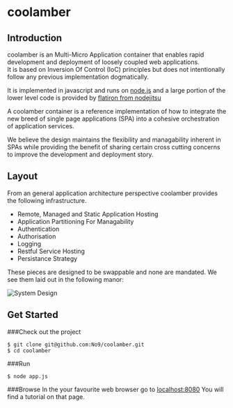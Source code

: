 coolamber
=========
Introduction
------------
coolamber is an Multi-Micro Application container that enables rapid development and deployment of loosely coupled web applications.  
It is based on Inversion Of Control (IoC) principles but does not intentionally follow any previous implementation dogmatically. 

It is implemented in javascript and runs on [node.js](http://nodejs.org/) and a large portion of the lower level code is provided by [flatiron from nodejitsu](https://github.com/nodejitsu/)

A coolamber container is a reference implementation of how to integrate the new breed of single page applications (SPA) into a cohesive orchestration of application services.  

We believe the design maintains the flexibility and managability inherent in SPAs while providing the benefit of sharing certain cross cutting concerns to improve the development and deployment story. 

Layout
------
From an general application architecture perspective coolamber provides the following infrastructure. 

- Remote, Managed and Static Application Hosting
- Application Partitioning For Managability
- Authentication
- Authorisation 
- Logging
- Restful Service Hosting 
- Persistance Strategy

These pieces are designed to be swappable and none are mandated. 
We see them laid out in the following manor:

![System Design](http://i.imgur.com/RW6Ol.jpg)

Get Started
-----------
###Check out the project
```
$ git clone git@github.com:No9/coolamber.git
$ cd coolamber 
```
###Run
```
$ node app.js
```
###Browse 
In the your favourite web browser go to [localhost:8080](http://localhost:8080)
You will find a tutorial on that page. 